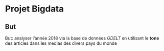 # Projet Bigdata

## But
But: analyser l’année 2018 via la base de données *GDELT* en utilisant le **tone**  des articles dans les medias des divers pays du monde
